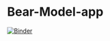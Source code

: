 # Bear-Model-app
[![Binder](https://mybinder.org/badge_logo.svg)](https://mybinder.org/v2/gh/LudwigWe/Bear-Model-app.git/HEAD?urlpath=voila%2Frender%2FEgenWebApp_lesson2.ipynb)

